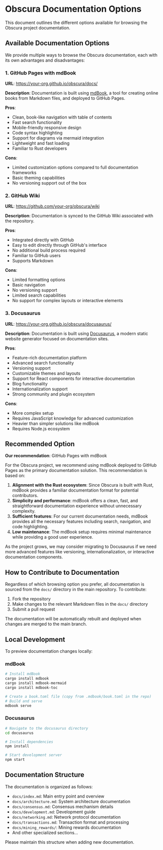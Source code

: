 # Obscura Documentation Options

This document outlines the different options available for browsing the Obscura project documentation.

## Available Documentation Options

We provide multiple ways to browse the Obscura documentation, each with its own advantages and disadvantages:

### 1. GitHub Pages with mdBook

**URL**: https://your-org.github.io/obscura/docs/

**Description**: Documentation is built using [mdBook](https://rust-lang.github.io/mdBook/), a tool for creating online books from Markdown files, and deployed to GitHub Pages.

**Pros**:
- Clean, book-like navigation with table of contents
- Fast search functionality
- Mobile-friendly responsive design
- Code syntax highlighting
- Support for diagrams via mermaid integration
- Lightweight and fast loading
- Familiar to Rust developers

**Cons**:
- Limited customization options compared to full documentation frameworks
- Basic theming capabilities
- No versioning support out of the box

### 2. GitHub Wiki

**URL**: https://github.com/your-org/obscura/wiki

**Description**: Documentation is synced to the GitHub Wiki associated with the repository.

**Pros**:
- Integrated directly with GitHub
- Easy to edit directly through GitHub's interface
- No additional build process required
- Familiar to GitHub users
- Supports Markdown

**Cons**:
- Limited formatting options
- Basic navigation
- No versioning support
- Limited search capabilities
- No support for complex layouts or interactive elements

### 3. Docusaurus

**URL**: https://your-org.github.io/obscura/docusaurus/

**Description**: Documentation is built using [Docusaurus](https://docusaurus.io/), a modern static website generator focused on documentation sites.

**Pros**:
- Feature-rich documentation platform
- Advanced search functionality
- Versioning support
- Customizable themes and layouts
- Support for React components for interactive documentation
- Blog functionality
- Internationalization support
- Strong community and plugin ecosystem

**Cons**:
- More complex setup
- Requires JavaScript knowledge for advanced customization
- Heavier than simpler solutions like mdBook
- Requires Node.js ecosystem

## Recommended Option

**Our recommendation**: GitHub Pages with mdBook

For the Obscura project, we recommend using mdBook deployed to GitHub Pages as the primary documentation solution. This recommendation is based on:

1. **Alignment with the Rust ecosystem**: Since Obscura is built with Rust, mdBook provides a familiar documentation format for potential contributors.
2. **Simplicity and performance**: mdBook offers a clean, fast, and straightforward documentation experience without unnecessary complexity.
3. **Sufficient features**: For our current documentation needs, mdBook provides all the necessary features including search, navigation, and code highlighting.
4. **Low maintenance**: The mdBook setup requires minimal maintenance while providing a good user experience.

As the project grows, we may consider migrating to Docusaurus if we need more advanced features like versioning, internationalization, or interactive documentation components.

## How to Contribute to Documentation

Regardless of which browsing option you prefer, all documentation is sourced from the `docs/` directory in the main repository. To contribute:

1. Fork the repository
2. Make changes to the relevant Markdown files in the `docs/` directory
3. Submit a pull request

The documentation will be automatically rebuilt and deployed when changes are merged to the main branch.

## Local Development

To preview documentation changes locally:

### mdBook

```bash
# Install mdBook
cargo install mdbook
cargo install mdbook-mermaid
cargo install mdbook-toc

# Create a book.toml file (copy from .mdbook/book.toml in the repo)
# Build and serve
mdbook serve
```

### Docusaurus

```bash
# Navigate to the docusaurus directory
cd docusaurus

# Install dependencies
npm install

# Start development server
npm start
```

## Documentation Structure

The documentation is organized as follows:

- `docs/index.md`: Main entry point and overview
- `docs/architecture.md`: System architecture documentation
- `docs/consensus.md`: Consensus mechanism details
- `docs/development.md`: Development guide
- `docs/networking.md`: Network protocol documentation
- `docs/transactions.md`: Transaction format and processing
- `docs/mining_rewards/`: Mining rewards documentation
- And other specialized sections...

Please maintain this structure when adding new documentation. 